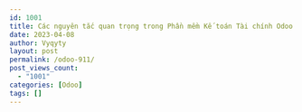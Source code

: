 ```yaml
---
id: 1001
title: Các nguyên tắc quan trọng trong Phần mềm Kế toán Tài chính Odoo
date: 2023-04-08
author: Vyqyty
layout: post
permalink: /odoo-911/
post_views_count:
  - "1001"
categories: [Odoo]
tags: []
---
```

